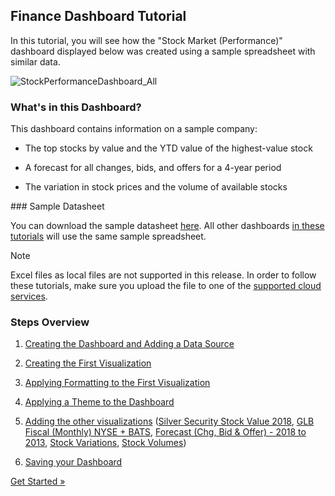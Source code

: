 ## Finance Dashboard Tutorial

In this tutorial, you will see how the "Stock Market (Performance)" dashboard displayed below was created using a sample spreadsheet with
similar data.

![StockPerformanceDashboard\_All](images/StockPerformanceDashboard_All.png)

### What's in this Dashboard?

This dashboard contains information on a sample company:

  - The top stocks by value and the YTD value of the highest-value stock

  - A forecast for all changes, bids, and offers for a 4-year period

  - The variation in stock prices and the volume of available stocks

<a name='sample-datasheet'>
### Sample Datasheet

You can download the sample datasheet
[here](http://download.infragistics.com/reportplus/help/samples/Reveal_Dashboard_Tutorials.xlsx).
All other dashboards [in these tutorials](dashboard-tutorials/overview.md) will use
the same sample spreadsheet.

>[!NOTE]
>Excel files as local files are not supported in this release. In order to follow these tutorials, make sure you upload the file to one of the
[supported cloud services](~/en/datasources/data-sources.md).

### Steps Overview

1.  [Creating the Dashboard and Adding a Data Source](starting-creation-process.md)

2.  [Creating the First Visualization](selecting-data-visualization.md)

3.  [Applying Formatting to the First Visualization](applying-formatting-visualization.md)

4.  [Applying a Theme to the Dashboard](applying-theme.md)

5.  [Adding the other visualizations](adding-other-visualizations.md) ([Silver Security Stock Value 2018](Adding-Other-Visualizations.html#sis-stock-value-2018), [GLB Fiscal (Monthly) NYSE + BATS](Adding-Other-Visualizations.html#glb-fiscal-monthly), [Forecast (Chg, Bid & Offer) - 2018 to 2013](Adding-Other-Visualizations.html#forecast-change-bid-offers), [Stock Variations](Adding-Other-Visualizations.html#stock-variations), [Stock Volumes](Adding-Other-Visualizations.html#stock-volumes))

6.  [Saving your Dashboard](saving-dashboard.md)



[Get Started »](getting-started.md)
